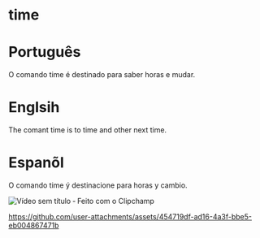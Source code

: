 # time

# Português 

O comando time é destinado para saber horas e mudar.
# Englsih

The comant time is to time and other next time. 

# Espanõl

O  comando time ý destinacione para horas y cambio.




![Vídeo sem título ‐ Feito com o Clipchamp](https://github.com/user-attachments/assets/091b19f2-05db-49ba-9959-41db5d5812fe)




https://github.com/user-attachments/assets/454719df-ad16-4a3f-bbe5-eb004867471b

